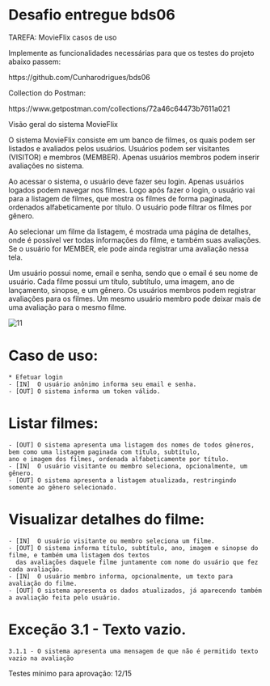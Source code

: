# Desafio entregue bds06 #
<p>TAREFA: MovieFlix casos de uso</p>
<p>Implemente as funcionalidades necessárias para que os testes do projeto abaixo passem:<p>
<p>https://github.com/Cunharodrigues/bds06<p>
<p>Collection do Postman:<p>
<p>https://www.getpostman.com/collections/72a46c64473b7611a021<p>

<p>Visão geral do sistema MovieFlix</p>

<p>O sistema MovieFlix consiste em um banco de filmes, os quais podem ser listados e avaliados pelos usuários. 
Usuários podem ser visitantes (VISITOR) e membros (MEMBER). 
Apenas usuários membros podem inserir avaliações no sistema.</p>
<p>Ao acessar o sistema, o usuário deve fazer seu login. Apenas usuários logados podem navegar nos filmes.
Logo após fazer o login, o usuário vai para a listagem de filmes, que mostra os filmes de forma paginada, ordenados alfabeticamente por título. 
O usuário pode filtrar os filmes por gênero.</p>
<p>Ao selecionar um filme da listagem, é mostrada uma página de detalhes, onde é possível ver todas informações do filme, e também suas avaliações.
Se o usuário for MEMBER, ele pode ainda registrar uma avaliação nessa tela.</p>
<p>Um usuário possui nome, email e senha, sendo que o email é seu nome de usuário.
Cada filme possui um título, subtítulo, uma imagem, ano de lançamento, sinopse, e um gênero.
Os usuários membros podem registrar avaliações para os filmes. 
Um mesmo usuário membro pode deixar mais de uma avaliação para o mesmo filme.</p>

![11](https://user-images.githubusercontent.com/30321724/147121211-482bf85e-9ed4-4fd5-9090-87b83f7857e9.PNG)

# Caso de uso:
    * Efetuar login
    - [IN]  O usuário anônimo informa seu email e senha.
    - [OUT] O sistema informa um token válido.
    
# Listar filmes:
    - [OUT] O sistema apresenta uma listagem dos nomes de todos gêneros, bem como uma listagem paginada com título, subtítulo,
    ano e imagem dos filmes, ordenada alfabeticamente por título.
    - [IN]  O usuário visitante ou membro seleciona, opcionalmente, um gênero.
    - [OUT] O sistema apresenta a listagem atualizada, restringindo somente ao gênero selecionado.    

# Visualizar detalhes do filme:
    - [IN]  O usuário visitante ou membro seleciona um filme.
    - [OUT] O sistema informa título, subtítulo, ano, imagem e sinopse do filme, e também uma listagem dos textos
      das avaliações daquele filme juntamente com nome do usuário que fez cada avaliação.
    - [IN]  O usuário membro informa, opcionalmente, um texto para avaliação do filme.
    - [OUT] O sistema apresenta os dados atualizados, já aparecendo também a avaliação feita pelo usuário.

# Exceção 3.1 - Texto vazio.
    3.1.1 - O sistema apresenta uma mensagem de que não é permitido texto vazio na avaliação
  Testes mínimo para aprovação: 12/15


    

